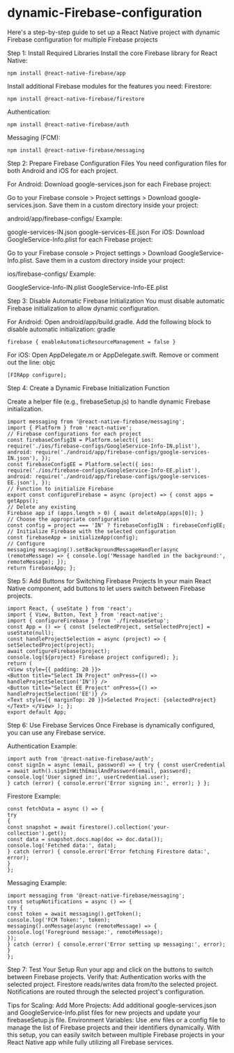 # dynamic-Firebase-configuration
Here's a step-by-step guide to set up a React Native project with dynamic Firebase configuration for multiple Firebase projects


Step 1: Install Required Libraries Install the core Firebase library for React Native:
  
 ` npm install @react-native-firebase/app `

Install additional Firebase modules for the features you need: Firestore:

`npm install @react-native-firebase/firestore `

Authentication:

`npm install @react-native-firebase/auth `

Messaging (FCM):

`npm install @react-native-firebase/messaging `

Step 2: Prepare Firebase Configuration Files You need configuration files for both Android and iOS for each project.

For Android: Download google-services.json for each Firebase project:

Go to your Firebase console > Project settings > Download google-services.json. 
Save them in a custom directory inside your project:

android/app/firebase-configs/ Example:

google-services-IN.json google-services-EE.json 
For iOS: Download GoogleService-Info.plist for each Firebase project:

Go to your Firebase console > Project settings > Download GoogleService-Info.plist. 
Save them in a custom directory inside your project:

ios/firebase-configs/ Example:

GoogleService-Info-IN.plist GoogleService-Info-EE.plist 

Step 3: Disable Automatic Firebase Initialization You must disable automatic Firebase initialization to allow dynamic configuration.

For Android: Open android/app/build.gradle. Add the following block to disable automatic initialization: gradle

`firebase { enableAutomaticResourceManagement = false }`

For iOS: Open AppDelegate.m or AppDelegate.swift. 
Remove or comment out the line: objc

`[FIRApp configure];`

Step 4: Create a Dynamic Firebase Initialization Function

Create a helper file (e.g., firebaseSetup.js) to handle dynamic Firebase initialization.

``` import { initializeApp, getApps, deleteApp } from '@react-native-firebase/app';
import messaging from '@react-native-firebase/messaging'; 
import { Platform } from 'react-native';
// Firebase configurations for each project 
const firebaseConfigIN = Platform.select({ ios: require('./ios/firebase-configs/GoogleService-Info-IN.plist'), 
android: require('./android/app/firebase-configs/google-services-IN.json'), });
const firebaseConfigEE = Platform.select({ ios: require('./ios/firebase-configs/GoogleService-Info-EE.plist'),
android: require('./android/app/firebase-configs/google-services-EE.json'), });
// Function to initialize Firebase 
export const configureFirebase = async (project) => { const apps = getApps();
// Delete any existing 
Firebase app if (apps.length > 0) { await deleteApp(apps[0]); }
// Choose the appropriate configuration 
const config = project === 'IN' ? firebaseConfigIN : firebaseConfigEE;
// Initialize Firebase with the selected configuration 
const firebaseApp = initializeApp(config);
// Configure
messaging messaging().setBackgroundMessageHandler(async (remoteMessage) => { console.log('Message handled in the background:', remoteMessage); });
return firebaseApp; }; 
  ```
Step 5: Add Buttons for Switching Firebase Projects In your main React Native component, add buttons to let users switch between Firebase projects.
  ```
import React, { useState } from 'react';
import { View, Button, Text } from 'react-native';
import { configureFirebase } from './firebaseSetup';
const App = () => { const [selectedProject, setSelectedProject] = useState(null);
const handleProjectSelection = async (project) => { setSelectedProject(project); 
await configureFirebase(project); 
console.log(${project} Firebase project configured); };
return (
<View style={{ padding: 20 }}> 
<Button title="Select IN Project" onPress={() => handleProjectSelection('IN')} /> 
<Button title="Select EE Project" onPress={() => handleProjectSelection('EE')} /> 
<Text style={{ marginTop: 20 }}>Selected Project: {selectedProject}</Text> </View> ); };
export default App;
  ```
Step 6: Use Firebase Services Once Firebase is dynamically configured, you can use any Firebase service.

Authentication Example:
  ```
import auth from '@react-native-firebase/auth';
const signIn = async (email, password) => { try { const userCredential = await auth().signInWithEmailAndPassword(email, password); 
console.log('User signed in:', userCredential.user); 
} catch (error) { console.error('Error signing in:', error); } };
  ```
Firestore Example:

  ```import firestore from '@react-native-firebase/firestore';
const fetchData = async () => { 
try
{ 
const snapshot = await firestore().collection('your-collection').get(); 
const data = snapshot.docs.map(doc => doc.data()); console.log('Fetched data:', data);
} catch (error) { console.error('Error fetching Firestore data:', error); 
} 
};
  ```
Messaging Example:
  ```
import messaging from '@react-native-firebase/messaging';
const setupNotifications = async () => { 
try {
const token = await messaging().getToken(); 
console.log('FCM Token:', token);
messaging().onMessage(async (remoteMessage) => {
  console.log('Foreground message:', remoteMessage);
});
} catch (error) { console.error('Error setting up messaging:', error); 
} 
};
  ```

Step 7: Test Your Setup Run your app and click on the buttons to switch between Firebase projects. 
Verify that: Authentication works with the selected project. 
Firestore reads/writes data from/to the selected project. 
Notifications are routed through the selected project's configuration.

Tips for Scaling: 
Add More Projects: Add additional google-services.json and GoogleService-Info.plist files for new projects and update your firebaseSetup.js file.
Environment Variables: Use .env files or a config file to manage the list of Firebase projects and their identifiers dynamically.
With this setup, you can easily switch between multiple Firebase projects in your React Native app while fully utilizing all Firebase services.

